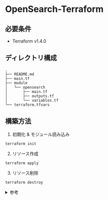 # OpenSearch-Terraform

## 必要条件
- Terraform v1.4.0

## ディレクトリ構成
```
.
├── README.md
├── main.tf
├── module
│   └── opensearch
│       ├── main.tf
│       ├── outputs.tf
│       └── variables.tf
└── terraform.tfvars
```

## 構築方法
1. 初期化 & モジュール読み込み
```
terraform init
```

2. リソース作成
```
terraform apply
```

3. リソース削除
```
terraform destroy
```

<details><summary>参考</summary>

- [Amazon OpenSearch Service とは？ \- Amazon OpenSearch Service](https://docs.aws.amazon.com/ja_jp/opensearch-service/latest/developerguide/what-is.html)
- [Amazon OpenSearch Service のきめ細かなアクセスコントロール \- Amazon OpenSearch Service](https://docs.aws.amazon.com/ja_jp/opensearch-service/latest/developerguide/fgac.html)
- [チュートリアル: Amazon OpenSearch Service を用いて検索アプリケーションを作成する \- Amazon OpenSearch Service](https://docs.aws.amazon.com/ja_jp/opensearch-service/latest/developerguide/search-example.html)

</details>
